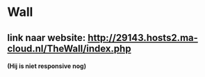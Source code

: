 # Wall
## link naar website: http://29143.hosts2.ma-cloud.nl/TheWall/index.php
#### (Hij is niet responsive nog)

